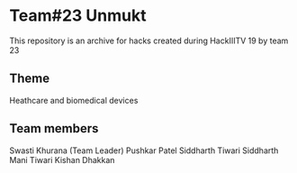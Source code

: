 # Team#23 Unmukt

This repository is an archive for hacks created during HackIIITV 19
by team 23

## Theme
Heathcare and biomedical devices

## Team members
Swasti Khurana (Team Leader)
Pushkar Patel
Siddharth Tiwari
Siddharth Mani Tiwari 
Kishan Dhakkan
